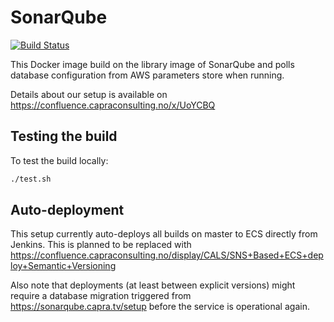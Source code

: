 # SonarQube

[![Build Status](https://jenkins.capra.tv/buildStatus/icon?job=buildtools/sonarqube/master)](https://jenkins.capra.tv/job/buildtools/job/sonarqube/job/master/)

This Docker image build on the library image of SonarQube and
polls database configuration from AWS parameters store when running.

Details about our setup is available on https://confluence.capraconsulting.no/x/UoYCBQ

## Testing the build

To test the build locally:

```bash
./test.sh
```

## Auto-deployment

This setup currently auto-deploys all builds on master to ECS directly
from Jenkins. This is planned to be replaced with
https://confluence.capraconsulting.no/display/CALS/SNS+Based+ECS+deploy+Semantic+Versioning

Also note that deployments (at least between explicit versions) might require
a database migration triggered from https://sonarqube.capra.tv/setup before
the service is operational again.
